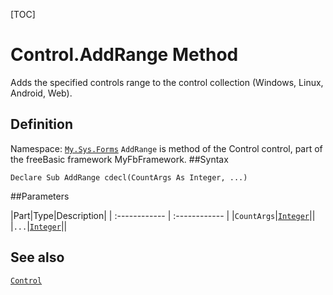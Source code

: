[TOC]
# Control.AddRange Method
Adds the specified controls range to the control collection (Windows, Linux, Android, Web).
## Definition
Namespace: [`My.Sys.Forms`](My.Sys.Forms.md)
`AddRange` is method of the Control control, part of the freeBasic framework MyFbFramework.
##Syntax
```freeBasic
Declare Sub AddRange cdecl(CountArgs As Integer, ...)
```

##Parameters

|Part|Type|Description|
| :------------ | :------------ |
|`CountArgs`|[`Integer`]("https://www.freebasic.net/wiki/KeyPgInteger")||
|`...`|[`Integer`]("https://www.freebasic.net/wiki/KeyPgInteger")||
## See also
[`Control`](Control.md)
